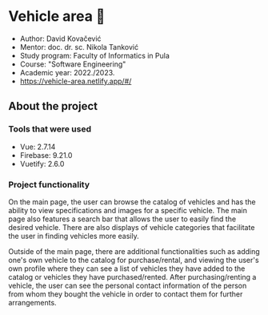 # Vehicle area :car:
- Author: David Kovačević
- Mentor: doc. dr. sc. Nikola Tanković
- Study program: Faculty of Informatics in Pula
- Course: "Software Engineering"
- Academic year: 2022./2023.
- https://vehicle-area.netlify.app/#/

## About the project
### Tools that were used
- Vue: 2.7.14
- Firebase: 9.21.0
- Vuetify: 2.6.0 

### Project functionality
On the main page, the user can browse the catalog of vehicles and has the ability to view specifications and images for a specific vehicle. The main page also features a search bar that allows the user to easily find the desired vehicle. There are also displays of vehicle categories that facilitate the user in finding vehicles more easily. 

Outside of the main page, there are additional functionalities such as adding one's own vehicle to the catalog for purchase/rental, and viewing the user's own profile where they can see a list of vehicles they have added to the catalog or vehicles they have purchased/rented. After purchasing/renting a vehicle, the user can see the personal contact information of the person from whom they bought the vehicle in order to contact them for further arrangements.
